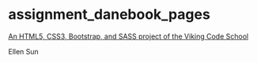 # assignment_danebook_pages

[An HTML5, CSS3, Bootstrap, and SASS project of the Viking Code School](http://www.vikingcodeschool.com)

Ellen Sun

